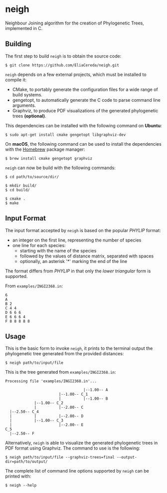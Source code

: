 # neigh
Neighbour Joining algorithm for the creation of Phylogenetic Trees, implemented 
in C.

## Building
The first step to build `neigh` is to obtain the source code:

```
$ git clone https://github.com/EliaCereda/neigh.git
```

`neigh` depends on a few external projects, which must be installed to compile 
it:

 * CMake, to portably generate the configuration files for a wide range of build 
   systems. 
 * gengetopt, to automatically generate the C code to parse command line 
   arguments.
 * Graphviz, to produce PDF visualizations of the generated
   phylogenetic trees **(optional)**.

This dependencies can be installed with the following command on **Ubuntu**:

```
$ sudo apt-get install cmake gengetopt libgraphviz-dev
```

On **macOS**, the following command can be used to install the dependencies with
the [Homebrew](brew.sh) package manager:

```
$ brew install cmake gengetopt graphviz
```

`neigh` can now be build with the following commands:

```
$ cd path/to/source/dir/

$ mkdir build/
$ cd build/

$ cmake .
$ make
```

## Input Format
The input format accepted by `neigh` is based on the popular _PHYLIP_ format:

 * an integer on the first line, representing the number of species
 * one line for each species:
   * starting with the name of the species
   * followed by the values of distance matrix, separated with spaces
   * optionally, an asterisk '*' marking the end of the line

The format differs from _PHYLIP_ in that only the _lower triangular_ form is 
supported.

From `examples/INGI2368.in`:

```
6
A 
B 2 
C 4 4
D 6 6 6
E 6 6 6 4
F 8 8 8 8 8
```

## Usage
This is the basic form to invoke `neigh`, it prints to the terminal output the
phylogenetic tree generated from the provided distances:

```
$ neigh path/to/input/file
```

This is the tree generated from `examples/INGI2368.in`:

```
Processing file 'examples/INGI2368.in'...

                                   |--1.00-- A
                        |--1.00-- C_1
                        |          |--1.00-- B
             |--1.00-- C_2
             |          |--2.00-- C
  |--2.50-- C_4
  |          |          |--2.00-- D
  |          |--1.00-- C_3
  |                     |--2.00-- E
C_5
  |--2.50-- F
```

Alternatively, `neigh` is able to visualize the generated phylogenetic trees in 
PDF format using Graphviz. The command to use is the following:

```
$ neigh path/to/input/file --graphviz-trees=final --output-dir=path/to/output/
```

The complete list of command line options supported by `neigh` can be printed 
with:

```
$ neigh --help
```